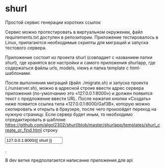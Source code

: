 # shurl
Простой сервис генерации коротких ссылок

Сервис можно протестировать в виртуальном окружении, файл requirements.txt доступен в репозитории. Приложение тестировалось в Linux, прилагаются необходимые скрипты для миграций и запуска тестового сервера.

Приложение состоит из проекта shurl (совпадает с названием папки shurl), где хранятся все настройки и самого приложения shurlapp, где содержаться файлы urls, models, views и папка template с html-шаблонами. 

После выполнения миграций (файл ./migrate.sh) и запуска проекта (./runserver.sh), можно в адресной строке ввести адрес сервера приложения (по-умолчанию это «127.0.0.1:8000») и должен появится текст с предложение ввести URL. После нажатия кнопки «Создать»  ниже появится ссылка типа «127.0.0.1:8000/Gaf3B», которую можно скопировать и открыть в браузере, после чего произойдет переход на нужную страницу. Если сервер будет иным, то необходимо отредактировать в шаблоне https://github.com/algol2302/shurl/blob/master/shurlapp/templates/shurl_create_or_find.html строку <p><input value="127.0.0.1:8000/{{ shurl }}"></p>.

В dev ветке предполагается написание приложения для api
